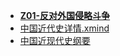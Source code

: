 - **[Z01-反对外国侵略斗争](./Z01-反对外国侵略斗争/📋目录.md)**
- [中国近代史详情.xmind](./中国近代史详情.xmind)
- [中国近现代史纲要](./中国近现代史纲要.md)
